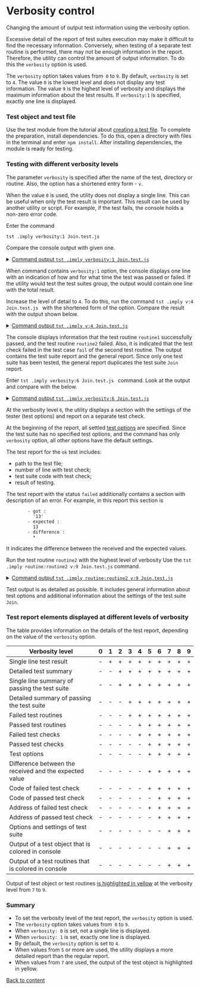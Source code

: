 # Verbosity control

Changing the amount of output test information using the verbosity option.

Excessive detail of the report of test suites execution may make it difficult to find the necessary information. Conversely, when testing of a separate test routine is performed, there may not be enough information in the report. Therefore, the utility can control the amount of output information. To do this the `verbosity` option is used.

The `verbosity` option takes values from` 0` to `9`. By default, `verbosity` is set to `4`. The value `0` is the lowest level and does not display any test information. The value `9` is the highest level of verbosity and displays the maximum information about the test results. If `verbosity:1` is specified, exactly one line is displayed.

### Test object and test file

Use the test module from the tutorial about [creating a test file](HelloWorld.md). To complete the preparation, install dependencies. To do this, open a directory with files in the terminal and enter `npm install`. After installing dependencies, the module is ready for testing.

### Testing with different verbosity levels

The parameter `verbosity` is specified after the name of the test, directory or routine. Also, the option has a shortened entry form - `v`.

When the value `0` is used, the utility does not display a single line. This can be useful when only the test result is important. This result can be used by another utility or script. For example, if the test fails, the console holds a non-zero error code.

Enter the command

```
tst .imply verbosity:1 Join.test.js
```

Compare the console output with given one.

<details>
  <summary><u>Command output <code>tst .imply verbosity:1 Join.test.js</code></u></summary>

```
$ tst .imply verbosity:1 Join.test.js

  Testing ... in 0.278s ... failed

```

</details>

When command contains `verbosity:1` option, the console displays one line with an indication of how and for what time the test was passed or failed. If the utility would test the test suites group, the output would contain one line with the total result.

Increase the level of detail to `4`. To do this, run the command `tst .imply v:4 Join.test.js ` with the shortened form of the option. Compare the result with the output shown below.

<details>
  <summary><u>Command output <code>tst .imply v:4 Join.test.js</code></u></summary>

```
$ tst .imply v:4 Join.test.js

  Includes tests from : /.../testCreation/Join.test.js

  Launching several ( 1 ) test suites ..

    Running test suite ( Join ) ..
    at  /.../testCreation/Join.test.js:39

      Passed test routine ( Join / routine1 ) in 0.056s
        Test check ( Join / routine2 / fail # 2 ) ... failed
      Failed test routine ( Join / routine2 ) in 0.074s

    Passed test checks 2 / 3
    Passed test cases 1 / 2
    Passed test routines 1 / 2
    Test suite ( Join ) ... in 0.252s ... failed

  ExitCode : -1
  Passed test checks 2 / 3
  Passed test cases 1 / 2
  Passed test routines 1 / 2
  Passed test suites 0 / 1
  Testing ... in 0.344s ... failed
```

</details>

The console displays information that the test routine `routine1` successfully passed, and the test routine `routine2` failed. Also, it is indicated that the test check failed in the test case `fail` of the second test routine. The output contains the test suite report and the general report. Since only one test suite has been tested, the general report duplicates the test suite `Join` report.

Enter `tst .imply verbosity:6 Join.test.js ` command. Look at the output and compare with the below.

<details>
  <summary><u>Command output <code>tst .imply verbosity:6 Join.test.js</code></u></summary>

```
$ tst .imply verbosity:6 Join.test.js
Includes tests from : /.../testCreation/Join.test.js

Tester Settings :
{
  scenario : test,
  sanitareTime : 2000,
  fails : null,
  beeping : true,
  coloring : 1,
  timing : 1,
  rapidity : 3,
  routine : null,
  negativity : null,
  routineTimeOut : null,
  concurrent : null,
  verbosity : 6,
  silencing : null,
  shoulding : null,
  accuracy : null
}

  Launching several ( 1 ) test suites ..
  /.../testCreation/Join.test.js:39 - enabled
  1 test suite

    Running test suite ( Join ) ..
    at  /.../testCreation/Join.test.js:39

      Running test routine ( routine1 ) ..


        /.../testCreation/Join.test.js:9
            5 : //
            6 :
            7 : function routine1( test )
            8 : {
            9 :   test.identical( Join.join( 'Hello ', 'world!' ), 'Hello world!' );
        Test check ( Join / routine1 /  # 1 ) ... ok

      Passed test routine ( Join / routine1 ) in 0.091s
      Running test routine ( routine2 ) ..


        /.../testCreation/Join.test.js:18
            14 : function routine2( test )
            15 : {
            16 :
            17 :   test.case = 'pass';
            18 :   test.identical( Join.join( 1, 3 ), '13' );
        Test check ( Join / routine2 / pass # 1 ) ... ok


        - got :
          '13'
        - expected :
          13
        - difference :
          *

        /.../testCreation/Join.test.js:21
            17 :   test.case = 'pass';
            18 :   test.identical( Join.join( 1, 3 ), '13' );
            19 :
            20 :   test.case = 'fail';
            21 :   test.identical( Join.join( 1, 3 ), 13 );
        Test check ( Join / routine2 / fail # 2 ) ... failed

      Failed test routine ( Join / routine2 ) in 0.098s

    Passed test checks 2 / 3
    Passed test cases 1 / 2
    Passed test routines 1 / 2
    Test suite ( Join ) ... in 0.294s ... failed



  ExitCode : -1
  Passed test checks 2 / 3
  Passed test cases 1 / 2
  Passed test routines 1 / 2
  Passed test suites 0 / 1
  Testing ... in 0.389s ... failed
```

</details>

At the verbosity level `6`, the utility displays a section with the settings of the tester (test options) and report on a separate test check.

At the beginning of the report, all settled [test options](Help.md#Test-run-options-and-suite-options) are specified. Since the test suite has no specified test options, and the command has only `verbosity` option, all other options have the default settings.

The test report for the `ok` test includes:

- path to the test file;
- number of line with test check;
- test suite code with test check;
- result of testing.

The test report with the status `failed` additionally contains a section with description of an error. For example, in this report this section is

```
        - got :
          '13'
        - expected :
          13
        - difference :
          *
```
It indicates the difference between the received and the expected values.

Run the test routine `routine2` with the highest level of verbosity Use the `tst .imply routine:routine2 v:9 Join.test.js` command.

<details>
  <summary><u>Command output <code>tst .imply routine:routine2 v:9 Join.test.js</code></u></summary>

```
$ tst .imply routine:routine2 v:9 Join.test.js
Includes tests from : /.../testCreation/Join.test.js

Tester Settings :
{
  scenario : test,
  sanitareTime : 500,
  fails : null,
  beeping : true,
  coloring : 1,
  timing : 1,
  rapidity : 3,
  routine : routine2,
  negativity : null,
  routineTimeOut : null,
  concurrent : null,
  verbosity : 9,
  silencing : null,
  shoulding : null,
  accuracy : null
}

  Launching several ( 1 ) test suites ..
  /.../testCreation/Join.test.js:39 - enabled
  1 test suite

    Running test suite ( Join ) ..
    at  /.../testCreation/Join.test.js:39

    wTestSuite( Join#in0 )
    {
      name : 'Join',
      verbosity : 8,
      importanceOfDetails : 0,
      negativity : 1,
      silencing : null,
      shoulding : 1,
      routineTimeOut : 5000,
      concurrent : 0,
      routine : 'routine2',
      platforms : null,
      suiteFilePath : [ '/path_to_' ... 'reation/Join.test.js' ],
      suiteFileLocation : [ '/path_to_' ... 'tion/Join.test.js:39' ],
      tests : [ Map:Pure with 2 elements ],
      abstract : 0,
      enabled : 1,
      takingIntoAccount : 1,
      usingSourceCode : 1,
      ignoringTesterOptions : 0,
      accuracy : 1e-7,
      report : [ Map:Pure with 9 elements ],
      debug : 0,
      override : [ Map:Pure with 0 elements ],
      _routineCon : [ routine bound anonymous ],
      _inroutineCon : [ routine bound anonymous ],
      onRoutineBegin : [ routine onRoutineBegin ],
      onRoutineEnd : [ routine onRoutineEnd ],
      onSuiteBegin : [ routine onSuiteBegin ],
      onSuiteEnd : [ routine onSuiteEnd ]
    }
      Running test routine ( routine1 ) ..


        /.../testCreation/Join.test.js:9
            5 : //
            6 :
            7 : function routine1( test )
            8 : {
            9 :   test.identical( Join.join( 'Hello ', 'world!' ), 'Hello world!' );
        Test check ( Join / routine1 /  # 1 ) ... ok

      Passed test routine ( Join / routine1 ) in 0.066s
      Running test routine ( routine2 ) ..


        /.../testCreation/Join.test.js:18
            14 : function routine2( test )
            15 : {
            16 :
            17 :   test.case = 'pass';
            18 :   test.identical( Join.join( 1, 3 ), '13' );
        Test check ( Join / routine2 / pass # 1 ) ... ok


        - got :
          '13'
        - expected :
          13
        - difference :
          *

        /.../testCreation/Join.test.js:21
            17 :   test.case = 'pass';
            18 :   test.identical( Join.join( 1, 3 ), '13' );
            19 :
            20 :   test.case = 'fail';
            21 :   test.identical( Join.join( 1, 3 ), 13 );
        Test check ( Join / routine2 / fail # 2 ) ... failed

      Failed test routine ( Join / routine2 ) in 0.147s

    Passed test checks 1 / 2
    Passed test cases 1 / 2
    Passed test routines 0 / 1
    Test suite ( Join ) ... in 0.226s ... failed



  ExitCode : -1
  Passed test checks 1 / 2
  Passed test cases 1 / 2
  Passed test routines 0 / 1
  Passed test suites 0 / 1
  Testing ... in 0.323s ... failed
```

</details>

Test output is as detailed as possible. It includes general information about test options and additional information about the settings of the test suite `Join`.

### Test report elements displayed at different levels of verbosity

The table provides information on the details of the test report,  depending on the value of the `verbosity` option.

| Verbosity level                           | 0 | 1 | 2 | 3 | 4 | 5 | 6 | 7 | 8 | 9 |
|-------------------------------------------|---|---|---|---|---|---|---|---|---|---|
| Single line test result                   | - | + | + | + | + | + | + | + | + | + |
| Detailed test summary                     | - | - | + | + | + | + | + | + | + | + |
| Single line summary of passing the test suite | - | - | + | + | + | + | + | + | + | + |
| Detailed summary of passing the test suite    | - | - | - | + | + | + | + | + | + | + |
| Failed test routines                      | - | - | - | + | + | + | + | + | + | + |
| Passed test routines                      | - | - | - | - | + | + | + | + | + | + |
| Failed test checks                        | - | - | - | - | + | + | + | + | + | + |
| Passed test checks                        | - | - | - | - | - | + | + | + | + | + |
| Test options                              | - | - | - | - | - | + | + | + | + | + |
| Difference between the received and the expected value                                                                                                                                                                        | - | - | - | - | - | + | + | + | + | + |
| Code of failed test check                 | - | - | - | - | - | + | + | + | + | + |
| Code of passed test check                 | - | - | - | - | - | - | + | + | + | + |
| Address of failed test check              | - | - | - | - | - | + | + | + | + | + |
| Address of passed test check              | - | - | - | - | - | - | + | + | + | + |
| Options and settings of test suite        | - | - | - | - | - | - | - | + | + | + |
| Output of a test object that is colored in console                                                                                                                                                                      | - | - | - | - | - | - | - | + | + | + |
| Output of a test routines that is colored in console                                                                                                                                                                      | - | - | - | - | - | - | - | + | + | + |

Output of test object or test routines [is highlighted in yellow](OptionSilencing.md) at the verbosity level from `7` to `9`.

### Summary

- To set the verbosity level of the test report, the `verbosity` option is used.
- The `verbosity` option takes values from` 0` to `9`.
- When `verbosity: 0` is set, not a single line is displayed.
- When `verbosity: 1` is set, exactly one line is displayed.
- By default, the `verbosity` option is set to `4`.
- When values from `5` or more are used, the utility displays a more detailed report than the regular report.
- When values from `7` are used, the output of the test object is highlighted in yellow.

[Back to content](../README.md#Tutorials)

